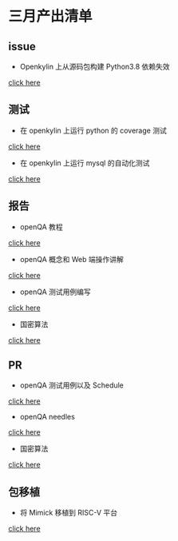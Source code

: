 # 三月产出清单

## issue

- Openkylin 上从源码包构建 Python3.8 依赖失效

[click here](https://gitee.com/openkylin/community/issues/I6NYE7)

## 测试

- 在 openkylin 上运行 python 的 coverage 测试

[click here](https://github.com/microseyuyu/PLCT-Work-repository/blob/main/openkylin/python/Test_coverage.md)

- 在 openkylin 上运行 mysql 的自动化测试

[click here](https://github.com/microseyuyu/PLCT-Work-repository/blob/main/openkylin/mysql/Mysql.log.md)

## 报告

- openQA 教程

[click here](https://github.com/microseyuyu/PLCT-Work-repository/blob/main/OpenQA-Build/openQA-Guide-Install.md)

- openQA 概念和 Web 端操作讲解

[click here](https://github.com/microseyuyu/PLCT-Work-repository/blob/main/OpenQA-Build/openQA-Guide-Concept.md)

- openQA 测试用例编写

[click here](https://github.com/microseyuyu/PLCT-Work-repository/blob/main/OpenQA-Build/openQA-Guide-Programming.md)

- 国密算法

[click here](https://gitee.com/microseyuyu/openeuler-riscv-2303-test/tree/master/国密算法)

## PR

- openQA 测试用例以及 Schedule

[click here](https://gitee.com/lvxiaoqian/os-autoinst-needles-openeuler/pulls/2)

- openQA needles

[click here](https://gitee.com/lvxiaoqian/os-autoinst-needles-openeuler/pulls/2)

- 国密算法

[click here](https://gitee.com/yunxiangluo/openeuler-riscv-2303-test/pulls/22)

## 包移植

- 将 Mimick 移植到 RISC-V 平台

[click here](https://github.com/Snaipe/Mimick/pull/34)
